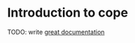 # Introduction to cope

TODO: write [great documentation](http://jacobian.org/writing/what-to-write/)
